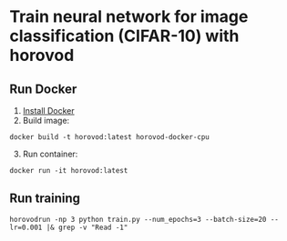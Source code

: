 # Train neural network for image classification (CIFAR-10) with horovod

## Run Docker
1. [Install Docker](https://www.docker.com/get-started)
2. Build image:
```
docker build -t horovod:latest horovod-docker-cpu
```
3. Run container:
```
docker run -it horovod:latest
```

## Run training
```
horovodrun -np 3 python train.py --num_epochs=3 --batch-size=20 --lr=0.001 |& grep -v "Read -1"
```

